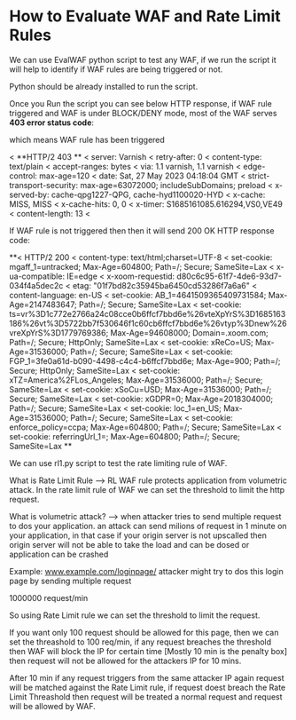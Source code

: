 # How to Evaluate WAF and Rate Limit Rules

We can use EvalWAF python script to test any WAF, if we run the script it will help to identify if WAF rules are being triggered or not.

Python should be already installed to run the script.

Once you Run the script you can see below HTTP response, if WAF rule triggered and WAF is under BLOCK/DENY mode, most of the WAF serves **403 error status code**:

which means WAF rule has been triggered

< **HTTP/2 403 **
< server: Varnish
< retry-after: 0
< content-type: text/plain
< accept-ranges: bytes
< via: 1.1 varnish, 1.1 varnish
< edge-control: max-age=120
< date: Sat, 27 May 2023 04:18:04 GMT
< strict-transport-security: max-age=63072000; includeSubDomains; preload
< x-served-by: cache-qpg1227-QPG, cache-hyd1100020-HYD
< x-cache: MISS, MISS
< x-cache-hits: 0, 0
< x-timer: S1685161085.616294,VS0,VE49
< content-length: 13
< 


If WAF rule is not triggered then then it will send 200 OK HTTP response code:

**< HTTP/2 200 
< content-type: text/html;charset=UTF-8
< set-cookie: mgaff_1=untracked; Max-Age=604800; Path=/; Secure; SameSite=Lax
< x-ua-compatible: IE=edge
< x-xoom-requestid: d80c6c95-61f7-4de6-93d7-034f4a5dec2c
< etag: "01f7bd82c35945ba6450cd53286f7a6a6"
< content-language: en-US
< set-cookie: AB_1=4641509365409731584; Max-Age=2147483647; Path=/; Secure; SameSite=Lax
< set-cookie: ts=vr%3D1c772e2766a24c08cce0b6ffcf7bbd6e%26vteXpYrS%3D1685163186%26vt%3D5722bb7f530646f1c60cb6ffcf7bbd6e%26vtyp%3Dnew%26vreXpYrS%3D1779769386; Max-Age=94608000; Domain=.xoom.com; Path=/; Secure; HttpOnly; SameSite=Lax
< set-cookie: xReCo=US; Max-Age=31536000;  Path=/; Secure; SameSite=Lax
< set-cookie: FGP_1=3fe0a61d-b090-4498-c4c4-b6ffcf7bbd6e; Max-Age=900; Path=/; Secure; HttpOnly; SameSite=Lax
< set-cookie: xTZ=America%2FLos_Angeles; Max-Age=31536000;  Path=/; Secure; SameSite=Lax
< set-cookie: xSoCu=USD; Max-Age=31536000;  Path=/; Secure; SameSite=Lax
< set-cookie: xGDPR=0; Max-Age=2018304000;  Path=/; Secure; SameSite=Lax
< set-cookie: loc_1=en_US; Max-Age=31536000;  Path=/; Secure; SameSite=Lax
< set-cookie: enforce_policy=ccpa; Max-Age=604800;  Path=/; Secure; SameSite=Lax
< set-cookie: referringUrl_1=; Max-Age=604800; Path=/; Secure; SameSite=Lax
**

We can use rl1.py script to test the rate limiting rule of WAF.

What is Rate Limit Rule --> RL WAF rule protects application from volumetric attack.
In the rate limit rule of WAF we can set the threshold to limit the http request.

What is volumetric attack? --> when attacker tries to send multiple request to dos your application. an attack can send milions of request in 1 minute on your application, in that case if your origin server is not upscalled then origin server will not be able to take the load and can be dosed or application can be crashed

Example: www.example.com/loginpage/ attacker might try to dos this login page by sending multiple request 

1000000 request/min

So using Rate Limit rule we can set the threshold to limit the request.

If you want only 100 request should be allowed for this page, then we can set the threashold to 100 req/min, if any request breaches the threshold then WAF will block the IP for certain time [Mostly 10 min is the penalty box] then request will not be allowed for the attackers IP for 10 mins.

After 10 min if any request triggers from the same attacker IP again request will be matched against the Rate Limit rule, if request doest breach the Rate Limit Threashold then request will be treated a normal request and request will be allowed by WAF.
